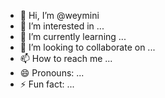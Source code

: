 - 👋 Hi, I’m @weymini
- 👀 I’m interested in ...
- 🌱 I’m currently learning ...
- 💞️ I’m looking to collaborate on ...
- 📫 How to reach me ...
- 😄 Pronouns: ...
- ⚡ Fun fact: ...

<!---
weymini/weymini is a ✨ special ✨ repository because its `README.md` (this file) appears on your GitHub profile.
You can click the Preview link to take a look at your changes.
--->
